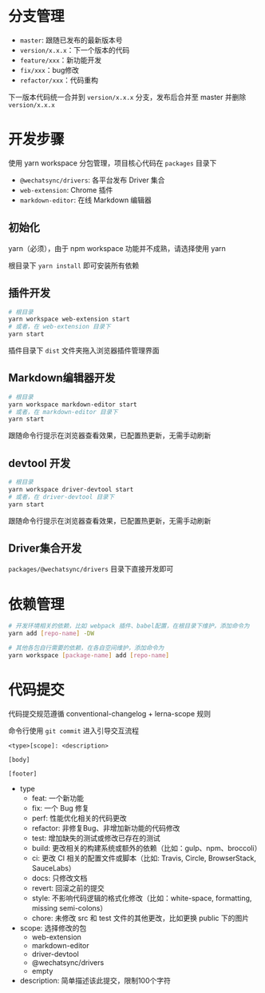# 分支管理

- `master`: 跟随已发布的最新版本号
- `version/x.x.x`：下一个版本的代码
- `feature/xxx`：新功能开发
- `fix/xxx`：bug修改
- `refactor/xxx`：代码重构

下一版本代码统一合并到 `version/x.x.x` 分支，发布后合并至 master 并删除 `version/x.x.x`
# 开发步骤

使用 yarn workspace 分包管理，项目核心代码在 `packages` 目录下
- `@wechatsync/drivers`: 各平台发布 Driver 集合
- `web-extension`: Chrome 插件
- `markdown-editor`: 在线 Markdown 编辑器
## 初始化

yarn（必须），由于 npm workspace 功能并不成熟，请选择使用 yarn

根目录下 `yarn install` 即可安装所有依赖

## 插件开发

``` bash
# 根目录
yarn workspace web-extension start
# 或者，在 web-extension 目录下
yarn start
```

插件目录下 `dist` 文件夹拖入浏览器插件管理界面

## Markdown编辑器开发
``` bash
# 根目录
yarn workspace markdown-editor start
# 或者，在 markdown-editor 目录下
yarn start
```
跟随命令行提示在浏览器查看效果，已配置热更新，无需手动刷新

## devtool 开发
``` bash
# 根目录
yarn workspace driver-devtool start
# 或者，在 driver-devtool 目录下
yarn start
```
跟随命令行提示在浏览器查看效果，已配置热更新，无需手动刷新

## Driver集合开发

`packages/@wechatsync/drivers` 目录下直接开发即可

# 依赖管理

``` bash
# 开发环境相关的依赖，比如 webpack 插件、babel配置，在根目录下维护，添加命令为
yarn add [repo-name] -DW

# 其他各包自行需要的依赖，在各自空间维护，添加命令为
yarn workspace [package-name] add [repo-name]
```

# 代码提交

代码提交规范遵循 conventional-changelog + lerna-scope 规则

命令行使用 `git commit` 进入引导交互流程

```
<type>[scope]: <description>

[body]

[footer]
```

- type
  - feat: 一个新功能
  - fix: 一个 Bug 修复
  - perf: 性能优化相关的代码更改
  - refactor: 非修复Bug、非增加新功能的代码修改
  - test: 增加缺失的测试或修改已存在的测试
  - build: 更改相关的构建系统或额外的依赖（比如：gulp、npm、broccoli）
  - ci: 更改 CI 相关的配置文件或脚本（比如: Travis, Circle, BrowserStack, SauceLabs）
  - docs: 只修改文档
  - revert: 回滚之前的提交
  - style: 不影响代码逻辑的格式化修改（比如：white-space, formatting, missing semi-colons）
  - chore: 未修改 src 和 test 文件的其他更改，比如更换 public 下的图片
- scope: 选择修改的包
  - web-extension
  - markdown-editor
  - driver-devtool
  - @wechatsync/drivers
  - empty
- description: 简单描述该此提交，限制100个字符